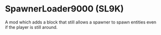 # SpawnerLoader9000 (SL9K)
A mod which adds a block that still allows a spawner to spawn entities even if the player is still around.


